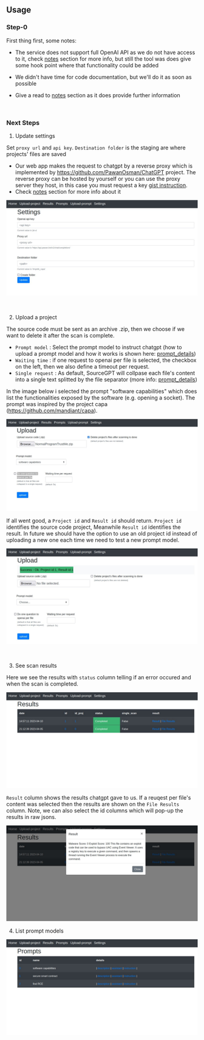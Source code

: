 ## Usage


### Step-0

First thing first, some notes:
 
 - The service does not support full OpenAI API as we do not have access to
   it, check [notes](./notes.md) section for more info, but still the tool was
   does give some hook point where that functionality could be added

 - We didn't have time for code documentation, but we'll do it as soon as possible

 - Give a read to [notes](./notes.md) section as it does provide further information

<br />

### Next Steps

1. Update settings

Set `proxy url` and `api key`. `Destination folder` is the staging are where projects' files are saved

 -  Our web app makes the request to chatgpt by a reverse proxy which is implemented by https://github.com/PawanOsman/ChatGPT project. The reverse proxy can be hosted by yourself or you can use the proxy server they host, in this case you must request a key [gist instruction](https://gist.github.com/PawanOsman/72dddd0a12e5829da664a43fc9b9cf9a).
 - Check [notes](./notes.md) section for more info about it

![usage1.jpg](./imgs/usage1.jpg)

<br />

2. Upload a project

The source code must be sent as an archive .zip, then we choose if we want to delete it after the scan is complete.
 - `Prompt model` : Select the prompt model to instruct chatgpt (how to upload a prompt model and how it works is shown here: [prompt_details](./prompt_details.md))
 - `Waiting time` : if one request to openai per file is selected, the checkbox on the left, then we also define a timeout per request.
 - `Single request` : As default, SourceGPT will collpase each file's content into a single text splitted by the file separator (more info: [prompt_details](./prompt_details.md))

In the image below i selected the prompt "software capabilities" which does list the functionalities exposed by the software (e.g. opening a socket). The prompt was inspired by the project capa (https://github.com/mandiant/capa).

![usage2.jpg](./imgs/usage2.jpg)


If all went good, a `Project id` and `Result id` should return. `Project id` identifies the source code project, Meanwhile `Result id` identifies the result. In future we should have the option to use an old project id instead of uploading a new one each time we need to test a new prompt model.

![usage3.jpg](./imgs/usage3.jpg)

<br />


3. See scan results

Here we see the results with `status` column telling if an error occured and when the scan is completed.

![usage4.jpg](./imgs/usage4.jpg)


`Result` column shows the results chatgpt gave to us. If a reuqest per file's content was selected then the results are shown on the `File Results` column.  Note, we can also select the id columns which will pop-up the results in raw jsons.

![usage5.jpg](./imgs/usage5.jpg)



4. List prompt models

![usage6.jpg](./imgs/usage6.jpg)


